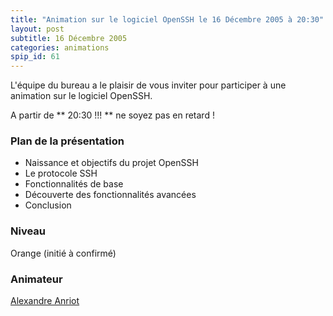 ```yaml
---
title: "Animation sur le logiciel OpenSSH le 16 Décembre 2005 à 20:30"
layout: post
subtitle: 16 Décembre 2005
categories: animations
spip_id: 61
---
```

L'équipe du bureau a le plaisir de vous inviter pour participer à une animation sur le logiciel OpenSSH.

A partir de ** 20:30 !!! ** ne soyez pas en retard !

### Plan de la présentation ###

*  Naissance et objectifs du projet OpenSSH
*  Le protocole SSH
*  Fonctionnalités de base
*  Découverte des fonctionnalités avancées
*  Conclusion

### Niveau ###
Orange (initié à confirmé)


### Animateur ###

[Alexandre Anriot](mailto:aanriot@atlantilde.com)


